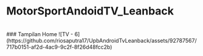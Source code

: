 ﻿# MotorSportAndoidTV_Leanback
 <br>
 ### Tampilan Home
![TV - 6](https://github.com/riosaputra17/UpbAndroidTvLeanback/assets/92787567/717b0151-af2d-4ac9-9c2f-8f26d48fcc2b)


